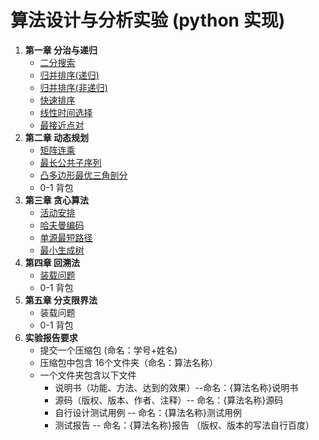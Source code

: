 # 算法设计与分析实验 (python 实现)
1. **第一章 分治与递归**
    - [二分搜索](./chapter1/binary_search.py)
    - [归并排序(递归)](./chapter1/merge_sort.py)
    - [归并排序(非递归)](./chapter1/merge_sort_noRecursion.py)
    - [快速排序](./chapter1/quick_sort.py)
    - [线性时间选择](./chapter1/线性时间选择.py)
    - [最接近点对](./chapter1/最接近点对.py)
2. **第二章 动态规划**
    - [矩阵连乘](./chapter2/矩阵连乘.py)
    - [最长公共子序列](./chapter2/最长公共子序列.py)
    - [凸多边形最优三角剖分](./chapter2/凸多边形最优三角剖分.py)
    - 0-1 背包
3. **第三章 贪心算法**
    - [活动安排](./chapter3/活动安排.py)
    - [哈夫曼编码](./chapter3/huffman.py)
    - [单源最短路径](./chapter3/单源最短路径.py)
    - [最小生成树](./chapter3/最小生成树.py)
4. **第四章 回溯法**
    - [装载问题](./chapter4/装载问题.py)
    - 0-1 背包
5. **第五章 分支限界法**
    - 装载问题
    - 0-1 背包
6. **实验报告要求**
    - 提交一个压缩包 (命名：学号+姓名)
    - 压缩包中包含 16个文件夹（命名：算法名称）
    - 一个文件夹包含以下文件
        - 说明书（功能、方法、达到的效果）--命名：{算法名称}说明书
        - 源码（版权、版本、作者、注释）-- 命名：{算法名称}源码
        - 自行设计测试用例 -- 命名：{算法名称}测试用例
        - 测试报告 -- 命名：{算法名称}报告
    （版权、版本的写法自行百度）

